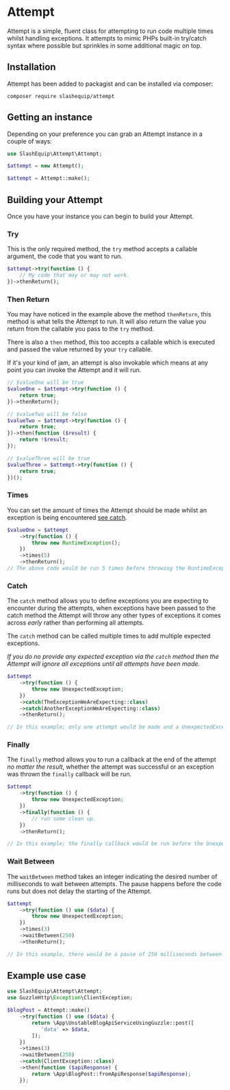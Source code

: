 # Attempt

Attempt is a simple, fluent class for attempting to run code multiple times whilst handling exceptions. It attempts
to mimic PHPs built-in try/catch syntax where possible but sprinkles in some additional magic on top.

## Installation

Attempt has been added to packagist and can be installed via composer:

```
composer require slashequip/attempt
```

## Getting an instance

Depending on your preference you can grab an Attempt instance in a couple of ways:

```php
use SlashEquip\Attempt\Attempt;

$attempt = new Attempt();

$attempt = Attempt::make();
```


## Building your Attempt

Once you have your instance you can begin to build your Attempt.

### Try

This is the only required method, the `try` method accepts a callable argument, the code that you want to run.

```php
$attempt->try(function () {
    // My code that may or may not work.
})->thenReturn();
```

### Then Return

You may have noticed in the example above the method `thenReturn`, this method is what tells the Attempt to run.
It will also return the value you return from the callable you pass to the `try` method.

There is also a `then` method, this too accepts a callable which is executed and passed the value returned
by your `try` callable.

If it's your kind of jam, an attempt is also invokable which means at any point you can invoke the Attempt and it will run.

```php
// $valueOne will be true
$valueOne = $attempt->try(function () {
    return true;
})->thenReturn();

// $valueTwo will be false
$valueTwo = $attempt->try(function () {
    return true;
})->then(function ($result) {
    return !$result;
});

// $valueThree will be true
$valueThree = $attempt->try(function () {
    return true;
})();
```

### Times

You can set the amount of times the Attempt should be made whilst an exception is being encountered [see catch](#catch).

```php
$valueOne = $attempt
    ->try(function () {
        throw new RuntimeException();
    })
    ->times(5)
    ->thenReturn();
// The above code would be run 5 times before throwing the RuntimeException
````

### Catch

The `catch` method allows you to define exceptions you are expecting to encounter during the attempts, when 
exceptions have been passed to the catch method the Attempt will throw any other types of exceptions it
comes across _early_ rather than performing all attempts.

The `catch` method can be called multiple times to add multiple expected exceptions.

_If you do no provide any expected exception via the `catch` method then the Attempt will ignore all exceptions
until all attempts have been made._

```php
$attempt
    ->try(function () {
        throw new UnexpectedException;
    })
    ->catch(TheExceptionWeAreExpecting::class)
    ->catch(AnotherExceptionWeAreExpecting::class)
    ->thenReturn();

// In this example; only one attempt would be made and a UnexpectedException would be thrown
```

### Finally

The `finally` method allows you to run a callback at the end of the attempt _no matter the result_, whether the attempt
was successful or an exception was thrown the `finally` callback will be run.

```php
$attempt
    ->try(function () {
        throw new UnexpectedException;
    })
    ->finally(function () {
        // run some clean up.
    })
    ->thenReturn();

// In this example; the finally callback would be run before the UnexpectedException is thrown
```

### Wait Between

The `waitBetween` method takes an integer indicating the desired number of milliseconds to wait between attempts. The
pause happens before the code runs but does not delay the starting of the Attempt.

```php
$attempt
    ->try(function () use ($data) {
        throw new UnexpectedException;
    })
    ->times(3)
    ->waitBetween(250)
    ->thenReturn();

// In this example, there would be a pause of 250 milliseconds between each attempt.
```

## Example use case

```php
use SlashEquip\Attempt\Attempt;
use GuzzleHttp\Exception\ClientException;

$blogPost = Attempt::make()
    ->try(function () use ($data) {
        return \App\UnstableBlogApiServiceUsingGuzzle::post([
           'data' => $data, 
        ]);
    })
    ->times(3)
    ->waitBetween(250)
    ->catch(ClientException::class)
    ->then(function ($apiResponse) {
        return \App\BlogPost::fromApiResponse($apiResponse);
    });
```